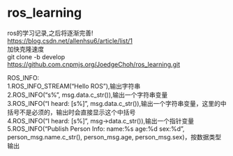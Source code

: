 # ros_learning
ros的学习记录,之后将逐渐完善!  
https://blog.csdn.net/allenhsu6/article/list/1  
加快克隆速度  
git clone -b develop https://github.com.cnpmjs.org/JoedgeChoh/ros_learning.git

ROS_INFO:  
1.ROS_INFO_STREAM(“Hello ROS”),输出字符串  
2.ROS_INFO(“s%”, msg.data.c_str()),输出一个字符串变量  
3.ROS_INFO(“I heard: [s%]”, msg.data.c_str()),输出一个字符串变量，这里的中括号不是必须的，输出时会直接显示这个中括号  
4.ROS_INFO(“I heard: [s%]”, msg->data.c_str()),输出一个指针变量  
5.ROS_INFO(“Publish Person Info: name:%s age:%d sex:%d”,
person_msg.name.c_str(), person_msg.age, person_msg.sex)，按数据类型输出
